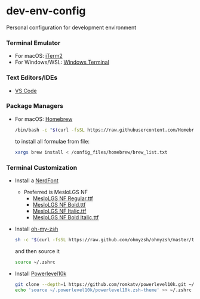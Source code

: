 # dev-env-config
Personal configuration for development environment

### Terminal Emulator
- For macOS: [iTerm2](https://iterm2.com)
- For Windows/WSL: [Windows Terminal](https://www.microsoft.com/en-us/p/windows-terminal/9n0dx20hk701?rtc=1#activetab=pivot:overviewtab)

### Text Editors/IDEs
- [VS Code](https://code.visualstudio.com)

### Package Managers
- For macOS: [Homebrew](https://brew.sh)
  ```bash
  /bin/bash -c "$(curl -fsSL https://raw.githubusercontent.com/Homebrew/install/HEAD/install.sh)"
  ```
  to install all formulae from file:
  ```bash
  xargs brew install < /config_files/homebrew/brew_list.txt
  ```
  
### Terminal Customization
- Install a [NerdFont](https://www.nerdfonts.com)
  - Preferred is MesloLGS NF
    - [MesloLGS NF Regular.ttf](https://github.com/romkatv/powerlevel10k-media/raw/master/MesloLGS%20NF%20Regular.ttf)
    - [MesloLGS NF Bold.ttf](https://github.com/romkatv/powerlevel10k-media/raw/master/MesloLGS%20NF%20Bold.ttf)
    - [MesloLGS NF Italic.ttf](https://github.com/romkatv/powerlevel10k-media/raw/master/MesloLGS%20NF%20Italic.ttf)
    - [MesloLGS NF Bold Italic.ttf](https://github.com/romkatv/powerlevel10k-media/raw/master/MesloLGS%20NF%20Bold%20Italic.ttf)

- Install [oh-my-zsh](https://ohmyz.sh)
  ```bash
  sh -c "$(curl -fsSL https://raw.github.com/ohmyzsh/ohmyzsh/master/tools/install.sh)"
  ```
  and then source it
  ```bash
  source ~/.zshrc
  ```

- Install [Powerlevel10k](https://github.com/romkatv/powerlevel10k#installation)
  ```bash
  git clone --depth=1 https://github.com/romkatv/powerlevel10k.git ~/.powerlevel10k
  echo 'source ~/.powerlevel10k/powerlevel10k.zsh-theme' >> ~/.zshrc
  ```
